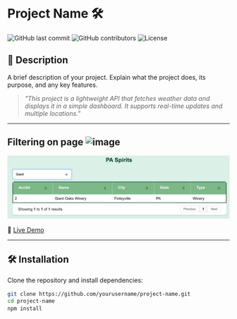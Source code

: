 # Project Name 🛠️

![GitHub last commit](https://img.shields.io/github/last-commit/yourusername/project-name)
![GitHub contributors](https://img.shields.io/github/contributors/yourusername/project-name)
![License](https://img.shields.io/badge/license-MIT-blue.svg)

## 📌 Description

A brief description of your project. Explain what the project does, its purpose, and any key features.

> *"This project is a lightweight API that fetches weather data and displays it in a simple dashboard. It supports real-time updates and multiple locations."*

---

## Filtering on page ![image](https://github.com/user-attachments/assets/1f932c2c-bffa-4603-9c8e-e354e23c729c)


![Filtering on data on main page](https://github.com/jeffreyjseamanppu/paspirits_web/blob/main/images/paspiritsfilter.png)

🔗 [Live Demo](https://yourwebsite.com)

---

## 🛠️ Installation

Clone the repository and install dependencies:

```bash
git clone https://github.com/yourusername/project-name.git
cd project-name
npm install

